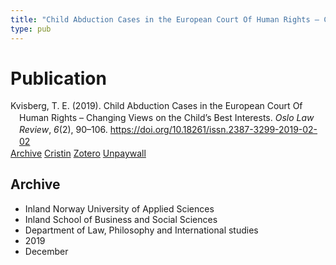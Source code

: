 ```yaml
---
title: "Child Abduction Cases in the European Court Of Human Rights – Changing Views on the Child’s Best Interests"
type: pub
---
```

<h1>Publication</h1>
<article id="csl-bib-container-8YZ8M55A" class="csl-bib-container">
  <div class="csl-bib-body" style="line-height: 1.35; padding-left: 1em; text-indent:-1em;">
  <div class="csl-entry">Kvisberg, T. E. (2019). Child Abduction Cases in the European Court Of Human Rights &#x2013; Changing Views on the Child&#x2019;s Best Interests. <i>Oslo Law Review</i>, <i>6</i>(2), 90&#x2013;106. <a href="https://doi.org/10.18261/issn.2387-3299-2019-02-02">https://doi.org/10.18261/issn.2387-3299-2019-02-02</a></div>
</div>
  <div class="csl-bib-buttons">
    <a href="#taxonomy-article-8YZ8M55A" class="csl-bib-button">Archive</a>
    <a href="https://app.cristin.no/results/show.jsf?id=1762407" alt="Cristin URL" class="csl-bib-button">Cristin</a>
    <a href="http://zotero.org/groups/5022929/items/8YZ8M55A" alt="Zotero URL" class="csl-bib-button">Zotero</a>
    <a href="https://www.idunn.no/file/pdf/67143493/child_abduction_cases_in_the_european_court_of_human_rights.pdf" class="csl-bib-button">Unpaywall</a>
  </div>
  <div id="csl-bib-meta-container-8YZ8M55A"></div>
</article>
<div id="csl-bib-meta-8YZ8M55A" class="csl-bib-meta">
  <article id="taxonomy-article-8YZ8M55A" class="taxonomy-article">
    <h1>Archive</h1>
    <ul>
      <li>Inland Norway University of Applied Sciences</li>
      <li>Inland School of Business and Social Sciences</li>
      <li>Department of Law, Philosophy and International studies</li>
      <li>2019</li>
      <li>December</li>
    </ul>
  </article>
</div>
